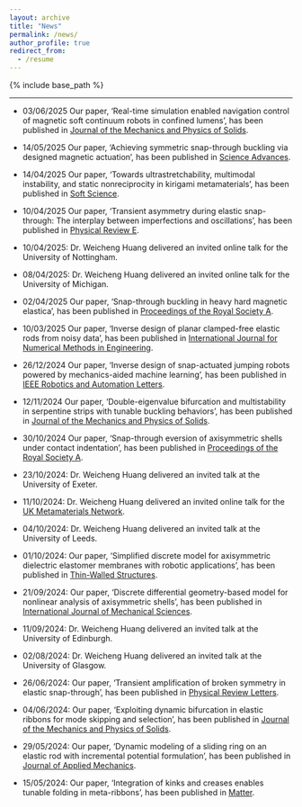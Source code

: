 ```yaml
---
layout: archive
title: "News"
permalink: /news/
author_profile: true
redirect_from:
  - /resume
---
```


{% include base_path %}

---

* 03/06/2025 Our paper, ‘Real-time simulation enabled navigation control of magnetic soft continuum robots in confined lumens’, has been published in [Journal of the Mechanics and Physics of Solids](https://www.sciencedirect.com/science/article/pii/S0022509625001747).

* 14/05/2025 Our paper, ‘Achieving symmetric snap-through buckling via designed magnetic actuation’, has been published in [Science Advances](https://www.science.org/doi/10.1126/sciadv.adw1259).
  
* 14/04/2025 Our paper, ‘Towards ultrastretchability, multimodal instability, and static nonreciprocity in kirigami metamaterials’, has been published in [
Soft Science](https://www.oaepublish.com/articles/ss.2024.73).
  
* 10/04/2025 Our paper, ‘Transient asymmetry during elastic snap-through: The interplay between imperfections and oscillations’, has been published in [Physical Review E](https://journals.aps.org/pre/abstract/10.1103/PhysRevE.111.045503).

* 10/04/2025: Dr. Weicheng Huang delivered an invited online talk for the University of Nottingham.

* 08/04/2025: Dr. Weicheng Huang delivered an invited online talk for the University of Michigan.

* 02/04/2025 Our paper, ‘Snap-through buckling in heavy hard magnetic elastica’, has been published in [Proceedings of the Royal Society A](https://royalsocietypublishing.org/doi/10.1098/rspa.2025.0008).

* 10/03/2025 Our paper, ‘Inverse design of planar clamped-free elastic rods from noisy data’, has been published in [International Journal for Numerical Methods in Engineering](https://onlinelibrary.wiley.com/doi/full/10.1002/nme.70018).

* 26/12/2024 Our paper, ‘Inverse design of snap-actuated jumping robots powered by mechanics-aided machine learning’, has been published in [IEEE Robotics and Automation Letters](https://doi.org/10.1109/LRA.2024.3523218).

* 12/11/2024 Our paper, ‘Double-eigenvalue bifurcation and multistability in serpentine strips with tunable buckling behaviors’, has been published in [Journal of the Mechanics and Physics of Solids](https://doi.org/10.1016/j.jmps.2024.105922).

* 30/10/2024 Our paper, ‘Snap-through eversion of axisymmetric shells under contact indentation’, has been published in [Proceedings of the Royal Society A](https://doi.org/10.1098/rspa.2024.0303).

* 23/10/2024: Dr. Weicheng Huang delivered an invited talk at the University of Exeter.

* 11/10/2024: Dr. Weicheng Huang delivered an invited online talk for the [UK Metamaterials Network](https://cassyni.com/events/FR3DbJ1FBeYGWWGwWFBWaZ).

* 04/10/2024: Dr. Weicheng Huang delivered an invited talk at the University of Leeds.
 
* 01/10/2024: Our paper, ‘Simplified discrete model for axisymmetric dielectric elastomer membranes with robotic applications’, has been published in [Thin-Walled Structures](https://doi.org/10.1016/j.tws.2024.112502).

* 21/09/2024: Our paper, ‘Discrete differential geometry-based model for nonlinear analysis of axisymmetric shells’, has been published in [International Journal of Mechanical Sciences](https://doi.org/10.1016/j.ijmecsci.2024.109742).

* 11/09/2024: Dr. Weicheng Huang delivered an invited talk at the University of Edinburgh.
  
* 02/08/2024: Dr. Weicheng Huang delivered an invited talk at the University of Glasgow.
  
* 26/06/2024: Our paper, ‘Transient amplification of broken symmetry in elastic snap-through’, has been published in [Physical Review Letters](https://journals.aps.org/prl/abstract/10.1103/PhysRevLett.132.267201).

* 04/06/2024: Our paper, ‘Exploiting dynamic bifurcation in elastic ribbons for mode skipping and selection’, has been published in [Journal of the Mechanics and Physics of Solids](https://doi.org/10.1016/j.jmps.2024.105721).

* 29/05/2024: Our paper, ‘Dynamic modeling of a sliding ring on an elastic rod with incremental potential formulation’, has been published in [Journal of Applied Mechanics](https://doi.org/10.1115/1.4065625).
  
* 15/05/2024: Our paper, ‘Integration of kinks and creases enables tunable folding in meta-ribbons’, has been published in [Matter](https://www.cell.com/matter/fulltext/S2590-2385(24)00204-2).

